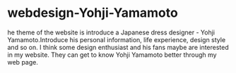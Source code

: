 # webdesign-Yohji-Yamamoto
he theme of the website is introduce a Japanese dress designer - Yohji Yamamoto.Introduce his personal information, life experience, design style and so on. I think some design enthusiast and his fans maybe are interested in my website. They can get to know Yohji Yamamoto better through my web page.
